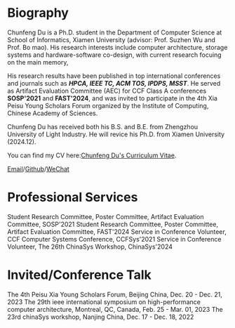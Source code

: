 

# Biography
Chunfeng Du is a Ph.D. student in the Department of Computer Science at School of Informatics, Xiamen University (advisor: Prof. Suzhen Wu and Prof. Bo mao). His research interests include computer architecture, storage systems and hardware-software co-design, with current research focuing on the main memory,

His research results have been published in top international conferences and journals such as ***HPCA, IEEE TC, ACM TOS, IPDPS, MSST***. He served as Artifact Evaluation Committee (AEC) for CCF Class A conferences **SOSP'2021** and **FAST'2024**, and was invited to participate in the 4th Xia Peisu Young Scholars Forum organized by the Institute of Computing, Chinese Academy of Sciences.

Chunfeng Du has received both his B.S. and B.E. from Zhengzhou University of Light Industry. He will revice his Ph.D. from Xiamen University (2024.12).

You can find my CV here:[Chunfeng Du's Curriculum Vitae](../assets/ChunfengDu_CV.pdf).

[Email](mailto:dcf_wy@163.com)/[Github](https://github.com/ChunfengDu)/[WeChat](../images/wechat.jpg)


Professional Services
==========

Student Research Committee, Poster Committee, Artifact Evaluation Committee, SOSP'2021
Student Research Committee, Poster Committee, Artifact Evaluation Committee, FAST'2024
Service in Conference Volunteer, CCF Computer Systems Conference, CCFSys'2021
Service in Conference Volunteer, The 26th ChinaSys Workshop, ChinaSys'2024

Invited/Conference Talk
==========
The 4th Peisu Xia Young Scholars Forum, Beijing China, Dec. 20 - Dec. 21, 2023
The 29th ieee international symposium on high-performance computer architecture, Montreal, QC, Canada, Feb. 25 - Mar. 01, 2023
The 23rd chinaSys workshop, Nanjing China, Dec. 17 - Dec. 18, 2022



